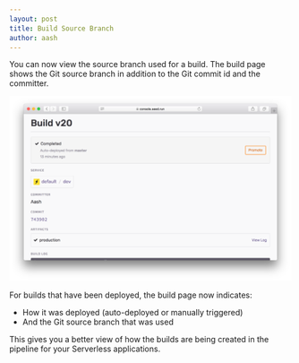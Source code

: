 ```yaml
---
layout: post
title: Build Source Branch
author: aash
---
```


You can now view the source branch used for a build. The build page shows the Git source branch in addition to the Git commit id and the committer.

![Build details git source branch](/assets/blog/build-source-branch/build-details-git-source-branch.png)

For builds that have been deployed, the build page now indicates:

- How it was deployed (auto-deployed or manually triggered)
- And the Git source branch that was used

This gives you a better view of how the builds are being created in the pipeline for your Serverless applications.
